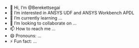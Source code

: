 - 👋 Hi, I’m @Berekettsegai
- 👀 I’m interested in ANSYS UDF and ANSYS Workbench APDL 
- 🌱 I’m currently learning ...
- 💞️ I’m looking to collaborate on ...
- 📫 How to reach me ...
- 😄 Pronouns: ...
- ⚡ Fun fact: ...

<!---
Berekettsegai/Berekettsegai is a ✨ special ✨ repository because its `README.md` (this file) appears on your GitHub profile.
You can click the Preview link to take a look at your changes.
--->
